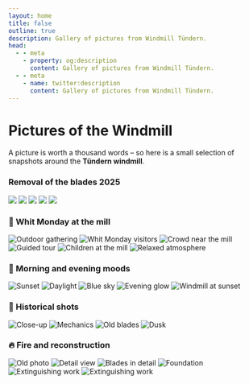 ```yaml
---
layout: home
title: false
outline: true
description: Gallery of pictures from Windmill Tündern.
head:
  - - meta
    - property: og:description
      content: Gallery of pictures from Windmill Tündern.
  - - meta
    - name: twitter:description
      content: Gallery of pictures from Windmill Tündern.
---
```


# Pictures of the Windmill

A picture is worth a thousand words – so here is a small selection of snapshots around the **Tündern windmill**.

### Removal of the blades 2025

<div class="scroll-gallery">
  <img src="/imgs/flugel-abgebaut/windmill-1.jpeg" loading="lazy" class="scroll-img" />
  <img src="/imgs/flugel-abgebaut/windmill-2.jpeg" loading="lazy" class="scroll-img" />
  <img src="/imgs/flugel-abgebaut/windmill-3.jpeg" loading="lazy" class="scroll-img" />
  <img src="/imgs/flugel-abgebaut/windmill-4.jpeg" loading="lazy" class="scroll-img" />
  <img src="/imgs/flugel-abgebaut/windmill-5.jpeg" loading="lazy" class="scroll-img" />
</div>

### 🤝 Whit Monday at the mill

<div class="grid-gallery">
  <img src="/imgs/pfingstmontag/pfingstmontag3.jpeg" alt="Outdoor gathering" class="grid-img" />
  <img src="/imgs/pfingstmontag/pfingstmontag1.jpeg" alt="Whit Monday visitors" class="grid-img" />
  <img src="/imgs/pfingstmontag/pfingstmontag2.jpeg" alt="Crowd near the mill" class="grid-img" />
  <img src="/imgs/pfingstmontag/pfingstmontag4.jpeg" alt="Guided tour" class="grid-img" />
  <img src="/imgs/pfingstmontag/pfingstmontag5.jpeg" alt="Children at the mill" class="grid-img" />
  <img src="/imgs/pfingstmontag/pfingstmontag6.jpeg" alt="Relaxed atmosphere" class="grid-img" />
</div>

### 🌅 Morning and evening moods

<div class="scroll-gallery">
  <img src="/imgs/bilder/windmill-1.jpeg" alt="Sunset" class="scroll-img" />
  <img src="/imgs/bilder/windmill-2.jpeg" alt="Daylight" class="scroll-img" />
  <img src="/imgs/bilder/windmill-6.jpeg" alt="Blue sky" class="scroll-img" />
  <img src="/imgs/bilder/windmill-4.jpeg" alt="Evening glow" class="scroll-img" />
  <img src="/imgs/bilder/windmill-5.jpeg" alt="Windmill at sunset" class="scroll-img" />
</div>


### 🧾 Historical shots

<div class="scroll-gallery">
  <img src="/imgs/bilder/windmill-8.jpeg" alt="Close-up" class="scroll-img" />
  <img src="/imgs/bilder/windmill-13.jpeg" alt="Mechanics" class="scroll-img" />
  <img src="/imgs/bilder/windmill-14.jpeg" alt="Old blades" class="scroll-img" />
  <img src="/imgs/bilder/windmill-3.jpeg" alt="Dusk" class="scroll-img" />
</div>


### 🔥 Fire and reconstruction

<div class="scroll-gallery">
  <img src="/imgs/bilder/windmill-11.jpeg" alt="Old photo" class="scroll-img" />
  <img src="/imgs/bilder/windmill-12.jpeg" alt="Detail view" class="scroll-img" />
  <img src="/imgs/bilder/windmill-9.jpeg" alt="Blades in detail" class="scroll-img" />
  <img src="/imgs/bilder/windmill-10.jpeg" alt="Foundation" class="scroll-img" />
  <img src="/imgs/bilder/windmill-15.jpeg" alt="Extinguishing work" class="scroll-img" />
  <img src="/imgs/bilder/windmill-16.jpeg" alt="Extinguishing work" class="scroll-img" />
</div>
